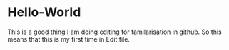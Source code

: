 # Hello-World

This is a good thing I am doing editing for familarisation in github.
So this means that this is my first time in Edit file.
